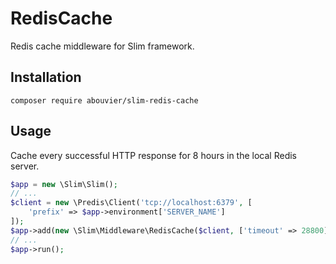 # RedisCache

Redis cache middleware for Slim framework.

## Installation

    composer require abouvier/slim-redis-cache

## Usage

Cache every successful HTTP response for 8 hours in the local Redis server.

```php
$app = new \Slim\Slim();
// ...
$client = new \Predis\Client('tcp://localhost:6379', [
	'prefix' => $app->environment['SERVER_NAME']
]);
$app->add(new \Slim\Middleware\RedisCache($client, ['timeout' => 28800]));
// ...
$app->run();
```
